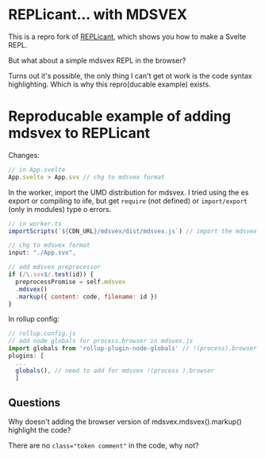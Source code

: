 # REPLicant... with MDSVEX  

This is a repro fork of [REPLicant](https://github.com/pngwn/REPLicant), which shows you how to make a Svelte REPL.

But what about a simple mdsvex REPL in the browser?

Turns out it's possible, the only thing I can't get ot work is the code syntax highlighting. Which is why this repro(ducable example) exists.

# Reproducable example of adding mdsvex to REPLicant

Changes:
```js
// in App.svelte
App.svelte > App.svx // chg to mdsvex format
```

In the worker, import the UMD distribution for mdsvex. I tried using the es export or compiling to iife, but get `require` (not defined) or `import/export` (only in modules) type o errors.


```js
// in worker.ts
importScripts(`${CDN_URL}/mdsvex/dist/mdsvex.js`) // import the mdsvex worker

// chg to mdsvex format
input: "./App.svx", 

// add mdsvex preprocessor
if (/\.svx$/.test(id)) {
  preprocessPromise = self.mdsvex
  .mdsvex()
  .markup({ content: code, filename: id })
}

```
In rollup config:

```js
// rollup.config.js
// add node globals for process.browser in mdsvex.js
import globals from 'rollup-plugin-node-globals' // !(process).browser for the mdsvex umd distribution
plugins: [
  ...
  globals(), // need to add for mdsvex !(process ).browser
  ]
```

## Questions

Why doesn't adding the browser version of mdsvex.mdsvex().markup() highlight the code?

There are no `class="token comment"` in the code, why not?

